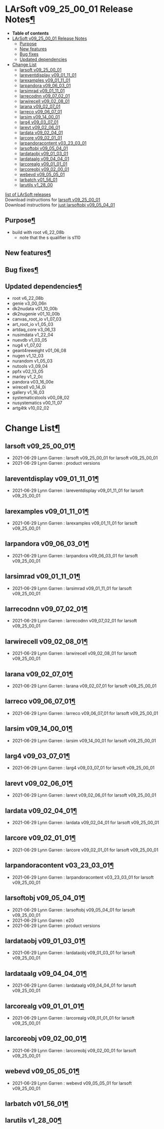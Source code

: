 LArSoft v09\_25\_00\_01 Release Notes[¶](#LArSoft-v09_25_00_01-Release-Notes)
=============================================================================

-   **Table of contents**
-   [LArSoft v09\_25\_00\_01 Release Notes](#LArSoft-v09_25_00_01-Release-Notes)
    -   [Purpose](#Purpose)
    -   [New features](#New-features)
    -   [Bug fixes](#Bug-fixes)
    -   [Updated dependencies](#Updated-dependencies)
-   [Change List](#Change-List)
    -   [larsoft v09\_25\_00\_01](#larsoft-v09_25_00_01)
    -   [lareventdisplay v09\_01\_11\_01](#lareventdisplay-v09_01_11_01)
    -   [larexamples v09\_01\_11\_01](#larexamples-v09_01_11_01)
    -   [larpandora v09\_06\_03\_01](#larpandora-v09_06_03_01)
    -   [larsimrad v09\_01\_11\_01](#larsimrad-v09_01_11_01)
    -   [larrecodnn v09\_07\_02\_01](#larrecodnn-v09_07_02_01)
    -   [larwirecell v09\_02\_08\_01](#larwirecell-v09_02_08_01)
    -   [larana v09\_02\_07\_01](#larana-v09_02_07_01)
    -   [larreco v09\_06\_07\_01](#larreco-v09_06_07_01)
    -   [larsim v09\_14\_00\_01](#larsim-v09_14_00_01)
    -   [larg4 v09\_03\_07\_01](#larg4-v09_03_07_01)
    -   [larevt v09\_02\_06\_01](#larevt-v09_02_06_01)
    -   [lardata v09\_02\_04\_01](#lardata-v09_02_04_01)
    -   [larcore v09\_02\_01\_01](#larcore-v09_02_01_01)
    -   [larpandoracontent v03\_23\_03\_01](#larpandoracontent-v03_23_03_01)
    -   [larsoftobj v09\_05\_04\_01](#larsoftobj-v09_05_04_01)
    -   [lardataobj v09\_01\_03\_01](#lardataobj-v09_01_03_01)
    -   [lardataalg v09\_04\_04\_01](#lardataalg-v09_04_04_01)
    -   [larcorealg v09\_01\_01\_01](#larcorealg-v09_01_01_01)
    -   [larcoreobj v09\_02\_00\_01](#larcoreobj-v09_02_00_01)
    -   [webevd v09\_05\_05\_01](#webevd-v09_05_05_01)
    -   [larbatch v01\_56\_01](#larbatch-v01_56_01)
    -   [larutils v1\_28\_00](#larutils-v1_28_00)

[list of LArSoft releases](LArSoft_release_list)\
Download instructions for [larsoft v09\_25\_00\_01](http://scisoft.fnal.gov/scisoft/bundles/larsoft/v09_25_00_01/larsoft-v09_25_00_01.html)\
Download instructions for [just larsoftobj v09\_05\_04\_01](http://scisoft.fnal.gov/scisoft/bundles/larsoftobj/v09_05_04_01/larsoftobj-v09_05_04_01.html)


Purpose[¶](#Purpose)
--------------------

-   build with root v6\_22\_08b
    -   note that the s qualifier is s110


New features[¶](#New-features)
------------------------------


Bug fixes[¶](#Bug-fixes)
------------------------


Updated dependencies[¶](#Updated-dependencies)
----------------------------------------------

-   root v6\_22\_08b
-   genie v3\_00\_06n
-   dk2nudata v01\_10\_00b
-   dk2nugenie v01\_10\_00b
-   canvas\_root\_io v1\_07\_03
-   art\_root\_io v1\_05\_03
-   artdaq\_core v3\_06\_13
-   nusimdata v1\_22\_04
-   nuevdb v1\_03\_05
-   nug4 v1\_07\_02
-   geant4reweight v01\_06\_08
-   nugen v1\_12\_03
-   nurandom v1\_05\_03
-   nutools v3\_09\_04
-   ppfx v02\_13\_05
-   marley v1\_2\_0c
-   pandora v03\_16\_00e
-   wirecell v0\_14\_0i
-   gallery v1\_16\_03
-   systematicstools v00\_08\_02
-   nusystematics v00\_11\_07
-   artg4tk v10\_02\_02


Change List[¶](#Change-List)
============================


larsoft v09\_25\_00\_01[¶](#larsoft-v09_25_00_01)
-------------------------------------------------

-   2021-06-29 Lynn Garren : larsoft v09\_25\_00\_01 for larsoft v09\_25\_00\_01
-   2021-06-29 Lynn Garren : product versions


lareventdisplay v09\_01\_11\_01[¶](#lareventdisplay-v09_01_11_01)
-----------------------------------------------------------------

-   2021-06-29 Lynn Garren : lareventdisplay v09\_01\_11\_01 for larsoft v09\_25\_00\_01


larexamples v09\_01\_11\_01[¶](#larexamples-v09_01_11_01)
---------------------------------------------------------

-   2021-06-29 Lynn Garren : larexamples v09\_01\_11\_01 for larsoft v09\_25\_00\_01


larpandora v09\_06\_03\_01[¶](#larpandora-v09_06_03_01)
-------------------------------------------------------

-   2021-06-29 Lynn Garren : larpandora v09\_06\_03\_01 for larsoft v09\_25\_00\_01


larsimrad v09\_01\_11\_01[¶](#larsimrad-v09_01_11_01)
-----------------------------------------------------

-   2021-06-29 Lynn Garren : larsimrad v09\_01\_11\_01 for larsoft v09\_25\_00\_01


larrecodnn v09\_07\_02\_01[¶](#larrecodnn-v09_07_02_01)
-------------------------------------------------------

-   2021-06-29 Lynn Garren : larrecodnn v09\_07\_02\_01 for larsoft v09\_25\_00\_01


larwirecell v09\_02\_08\_01[¶](#larwirecell-v09_02_08_01)
---------------------------------------------------------

-   2021-06-29 Lynn Garren : larwirecell v09\_02\_08\_01 for larsoft v09\_25\_00\_01


larana v09\_02\_07\_01[¶](#larana-v09_02_07_01)
-----------------------------------------------

-   2021-06-29 Lynn Garren : larana v09\_02\_07\_01 for larsoft v09\_25\_00\_01


larreco v09\_06\_07\_01[¶](#larreco-v09_06_07_01)
-------------------------------------------------

-   2021-06-29 Lynn Garren : larreco v09\_06\_07\_01 for larsoft v09\_25\_00\_01


larsim v09\_14\_00\_01[¶](#larsim-v09_14_00_01)
-----------------------------------------------

-   2021-06-29 Lynn Garren : larsim v09\_14\_00\_01 for larsoft v09\_25\_00\_01


larg4 v09\_03\_07\_01[¶](#larg4-v09_03_07_01)
---------------------------------------------

-   2021-06-29 Lynn Garren : larg4 v09\_03\_07\_01 for larsoft v09\_25\_00\_01


larevt v09\_02\_06\_01[¶](#larevt-v09_02_06_01)
-----------------------------------------------

-   2021-06-29 Lynn Garren : larevt v09\_02\_06\_01 for larsoft v09\_25\_00\_01


lardata v09\_02\_04\_01[¶](#lardata-v09_02_04_01)
-------------------------------------------------

-   2021-06-29 Lynn Garren : lardata v09\_02\_04\_01 for larsoft v09\_25\_00\_01


larcore v09\_02\_01\_01[¶](#larcore-v09_02_01_01)
-------------------------------------------------

-   2021-06-29 Lynn Garren : larcore v09\_02\_01\_01 for larsoft v09\_25\_00\_01


larpandoracontent v03\_23\_03\_01[¶](#larpandoracontent-v03_23_03_01)
---------------------------------------------------------------------

-   2021-06-29 Lynn Garren : larpandoracontent v03\_23\_03\_01 for larsoft v09\_25\_00\_01


larsoftobj v09\_05\_04\_01[¶](#larsoftobj-v09_05_04_01)
-------------------------------------------------------

-   2021-06-29 Lynn Garren : larsoftobj v09\_05\_04\_01 for larsoft v09\_25\_00\_01
-   2021-06-29 Lynn Garren : e20
-   2021-06-29 Lynn Garren : product versions


lardataobj v09\_01\_03\_01[¶](#lardataobj-v09_01_03_01)
-------------------------------------------------------

-   2021-06-29 Lynn Garren : lardataobj v09\_01\_03\_01 for larsoft v09\_25\_00\_01


lardataalg v09\_04\_04\_01[¶](#lardataalg-v09_04_04_01)
-------------------------------------------------------

-   2021-06-29 Lynn Garren : lardataalg v09\_04\_04\_01 for larsoft v09\_25\_00\_01


larcorealg v09\_01\_01\_01[¶](#larcorealg-v09_01_01_01)
-------------------------------------------------------

-   2021-06-29 Lynn Garren : larcorealg v09\_01\_01\_01 for larsoft v09\_25\_00\_01


larcoreobj v09\_02\_00\_01[¶](#larcoreobj-v09_02_00_01)
-------------------------------------------------------

-   2021-06-29 Lynn Garren : larcoreobj v09\_02\_00\_01 for larsoft v09\_25\_00\_01


webevd v09\_05\_05\_01[¶](#webevd-v09_05_05_01)
-----------------------------------------------

-   2021-06-29 Lynn Garren : webevd v09\_05\_05\_01 for larsoft v09\_25\_00\_01


larbatch v01\_56\_01[¶](#larbatch-v01_56_01)
--------------------------------------------


larutils v1\_28\_00[¶](#larutils-v1_28_00)
------------------------------------------
